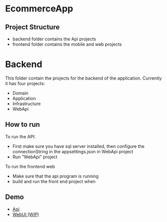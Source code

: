 # EcommerceApp

## Project Structure
* backend folder contains the Api projects
* frontend folder contains the mobile and web projects 

# Backend
This folder contain the projects for the backend of the application. 
Currently it has four projects:
* Domain
* Application
* Infrastructure
* WebApi

## How to run
To run the API:
- First make sure you have sql server installed, then configure the connectionString in the appsettings.json in WebApi project
- Run "WebApi" project

To run the frontend web
- Make sure that the api program is running
- build and run the front end project when 

## Demo
* [Api](https://ecommeapi.azurewebsites.net/swagger/index.html)
* [WebUI (WIP)](https://ecommeapi.azurewebsites.net/)
